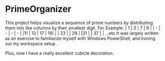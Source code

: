 # PrimeOrganizer
This project helps visualize a sequence of prime numbers by
distributing them into like columns by their smallest digit. 
For Example:
| 1 | 3 | 7 | 9 |
| - | - | - | - |
|11 | 13 | 17 | 19|
|   | 23 |    | 29 |
|31 |    | 37 |    |
...etc
It was largely written as an exercise to familiarize myself
with Windows PowerShell, and ironing out my workspace setup.

Plus, now I have a really excellent cubicle decoration.
